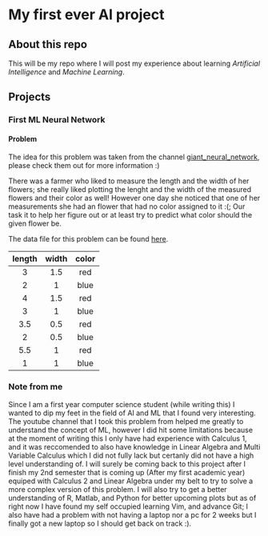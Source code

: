 # My first ever AI project

## About this repo

This will be my repo where I will post my experience about learning *Artificial Intelligence* and *Machine Learning*.

## Projects

### First ML Neural Network

#### Problem

The idea for this problem was taken from the channel [giant_neural_network](https://www.youtube.com/@giantneuralnetwork), please check them out for more information :)

There was a farmer who liked to measure the length and the width of her flowers; she really liked plotting the lenght and the width of the measured flowers and their color as well!
However one day she noticed that one of her measurements she had an flower that had no color assigned to it :(; Our task it to help her figure out or at least try to predict what color should
the given flower be.

The data file for this problem can be found [here](https://github.com/EmreArapcicUevak/First-Project-About-AI/blob/readMe/data/data.txt).

| length | width | color |
|:------:|:-----:|:-----:|
|    3   |  1.5  |  red  |
|    2   |   1   |  blue |
|    4   |  1.5  |  red  |
|    3   |   1   |  blue |
|   3.5  |  0.5  |  red  |
|    2   |  0.5  |  blue |
|   5.5  |   1   |  red  |
|    1   |   1   |  blue |

### Note from me

Since I am a first year computer science student (while writing this) I wanted to dip my feet in the field of AI and ML that I found very interesting.
The youtube channel that I took this problem from helped me greatly to understand the concept of ML, however I did hit some limitations because at the moment of writing this I only
have had experience with Calculus 1, and it was reccomended to also have knowledge in Linear Algebra and Multi Variable Calculus which I did not fully lack but certanly did not have a high level
understanding of. I will surely be coming back to this project after I finish my 2nd semester that is coming up (After my first academic year) equiped with Calculus 2 and Linear Algebra under my belt
to try to solve a more complex version of this problem. I will also try to get a better understanding of R, Matlab, and Python for better upcoming plots but as of right now I have found my self
occupied learning Vim, and advance Git; I also have had a problem with not having a laptop nor a pc for 2 weeks but I finally got a new laptop so I should get back on track :).
